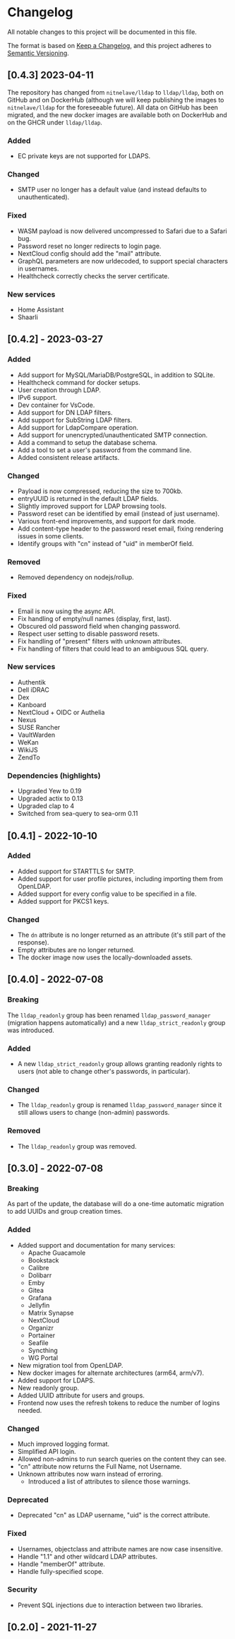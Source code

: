 # Changelog

All notable changes to this project will be documented in this file.

The format is based on [Keep a Changelog](https://keepachangelog.com/en/1.0.0/),
and this project adheres to [Semantic Versioning](https://semver.org/spec/v2.0.0.html).

## [0.4.3] 2023-04-11

The repository has changed from `nitnelave/lldap` to `lldap/lldap`, both on GitHub
and on DockerHub (although we will keep publishing the images to 
`nitnelave/lldap` for the foreseeable future). All data on GitHub has been
migrated, and the new docker images are available both on DockerHub and on the
GHCR under `lldap/lldap`.

### Added

 - EC private keys are not supported for LDAPS.

### Changed

 - SMTP user no longer has a default value (and instead defaults to unauthenticated).

### Fixed

 - WASM payload is now delivered uncompressed to Safari due to a Safari bug.
 - Password reset no longer redirects to login page.
 - NextCloud config should add the "mail" attribute.
 - GraphQL parameters are now urldecoded, to support special characters in usernames.
 - Healthcheck correctly checks the server certificate.

### New services

 - Home Assistant
 - Shaarli

## [0.4.2] - 2023-03-27

### Added

 - Add support for MySQL/MariaDB/PostgreSQL, in addition to SQLite.
 - Healthcheck command for docker setups.
 - User creation through LDAP.
 - IPv6 support.
 - Dev container for VsCode.
 - Add support for DN LDAP filters.
 - Add support for SubString LDAP filters.
 - Add support for LdapCompare operation.
 - Add support for unencrypted/unauthenticated SMTP connection.
 - Add a command to setup the database schema.
 - Add a tool to set a user's password from the command line.
 - Added consistent release artifacts.

### Changed

 - Payload is now compressed, reducing the size to 700kb.
 - entryUUID is returned in the default LDAP fields.
 - Slightly improved support for LDAP browsing tools.
 - Password reset can be identified by email (instead of just username).
 - Various front-end improvements, and support for dark mode.
 - Add content-type header to the password reset email, fixing rendering issues in some clients.
 - Identify groups with "cn" instead of "uid" in memberOf field.

### Removed

 - Removed dependency on nodejs/rollup.

### Fixed

 - Email is now using the async API.
 - Fix handling of empty/null names (display, first, last).
 - Obscured old password field when changing password.
 - Respect user setting to disable password resets.
 - Fix handling of "present" filters with unknown attributes.
 - Fix handling of filters that could lead to an ambiguous SQL query.

### New services

 - Authentik
 - Dell iDRAC
 - Dex
 - Kanboard
 - NextCloud + OIDC or Authelia
 - Nexus
 - SUSE Rancher
 - VaultWarden
 - WeKan
 - WikiJS
 - ZendTo

### Dependencies (highlights)

 - Upgraded Yew to 0.19
 - Upgraded actix to 0.13
 - Upgraded clap to 4
 - Switched from sea-query to sea-orm 0.11

## [0.4.1] - 2022-10-10

### Added

 - Added support for STARTTLS for SMTP.
 - Added support for user profile pictures, including importing them from OpenLDAP.
 - Added support for every config value to be specified in a file.
 - Added support for PKCS1 keys.

### Changed

 - The `dn` attribute is no longer returned as an attribute (it's still part of the response).
 - Empty attributes are no longer returned.
 - The docker image now uses the locally-downloaded assets.

## [0.4.0] - 2022-07-08

### Breaking

The `lldap_readonly` group has been renamed `lldap_password_manager` (migration happens automatically) and a new `lldap_strict_readonly` group was introduced.

### Added
  - A new `lldap_strict_readonly` group allows granting readonly rights to users (not able to change other's passwords, in particular).

### Changed
  - The `lldap_readonly` group is renamed `lldap_password_manager` since it still allows users to change (non-admin) passwords.

### Removed
  - The `lldap_readonly` group was removed.

## [0.3.0] - 2022-07-08

### Breaking
As part of the update, the database will do a one-time automatic migration to
add UUIDs and group creation times.

### Added
  - Added support and documentation for many services:
    - Apache Guacamole
    - Bookstack
    - Calibre
    - Dolibarr
    - Emby
    - Gitea
    - Grafana
    - Jellyfin
    - Matrix Synapse
    - NextCloud
    - Organizr
    - Portainer
    - Seafile
    - Syncthing
    - WG Portal
  - New migration tool from OpenLDAP.
  - New docker images for alternate architectures (arm64, arm/v7).
  - Added support for LDAPS.
  - New readonly group.
  - Added UUID attribute for users and groups.
  - Frontend now uses the refresh tokens to reduce the number of logins needed.

### Changed
  - Much improved logging format.
  - Simplified API login.
  - Allowed non-admins to run search queries on the content they can see.
  - "cn" attribute now returns the Full Name, not Username.
  - Unknown attributes now warn instead of erroring.
    - Introduced a list of attributes to silence those warnings.

### Deprecated
 - Deprecated "cn" as LDAP username, "uid" is the correct attribute.

### Fixed
  - Usernames, objectclass and attribute names are now case insensitive.
  - Handle "1.1" and other wildcard LDAP attributes.
  - Handle "memberOf" attribute.
  - Handle fully-specified scope.

### Security
  - Prevent SQL injections due to interaction between two libraries.

## [0.2.0] - 2021-11-27
